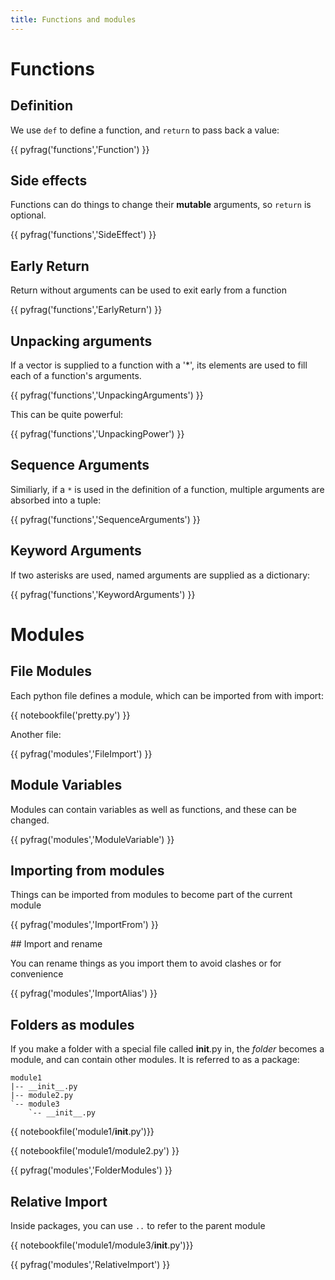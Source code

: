 ```yaml
---
title: Functions and modules
---
```


# Functions 

## Definition

We use `def` to define a function, and `return` to pass back a value:

{{ pyfrag('functions','Function') }}

## Side effects

Functions can do things to change their **mutable** arguments,
so `return` is optional.

{{ pyfrag('functions','SideEffect') }}

## Early Return

Return without arguments can be used to exit early from a function

{{ pyfrag('functions','EarlyReturn') }}

## Unpacking arguments

If a vector is supplied to a function with a '*', its elements
are used to fill each of a function's arguments. 

{{ pyfrag('functions','UnpackingArguments') }}

This can be quite powerful:

{{ pyfrag('functions','UnpackingPower') }}

## Sequence Arguments

Similiarly, if a `*` is used in the definition of a function, multiple
arguments are absorbed into a tuple:

{{ pyfrag('functions','SequenceArguments') }}

## Keyword Arguments

If two asterisks are used, named arguments are supplied as a dictionary:

{{ pyfrag('functions','KeywordArguments') }}

# Modules

## File Modules
Each python file defines a module, which can be imported from with import:

{{ notebookfile('pretty.py') }}

Another file:

{{ pyfrag('modules','FileImport') }}

## Module Variables

Modules can contain variables as well as functions, and these can be changed.

{{ pyfrag('modules','ModuleVariable') }}

## Importing from modules

Things can be imported from modules to become part of the current module

{{ pyfrag('modules','ImportFrom') }}

## Import and rename

You can rename things as you import them to avoid clashes or for convenience

{{ pyfrag('modules','ImportAlias') }}

## Folders as modules

If you make a folder with a special file called __init__.py in, the *folder* becomes
a module, and can contain other modules. It is referred to as a package:

``` tree
module1
|-- __init__.py
|-- module2.py
`-- module3
    `-- __init__.py
```

{{ notebookfile('module1/__init__.py')}}

{{ notebookfile('module1/module2.py') }}

{{ pyfrag('modules','FolderModules') }}

## Relative Import

Inside packages, you can use `..` to refer to the parent module

{{ notebookfile('module1/module3/__init__.py')}}

{{ pyfrag('modules','RelativeImport') }}
